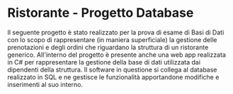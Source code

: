 # Ristorante - Progetto Database
Il seguente progetto è stato realizzato per la prova di esame di Basi di Dati con lo scopo di rappresentare (in maniera superficiale) la gestione delle prenotazioni e degli ordini che riguardano la struttura di un ristorante generico. All'interno del progetto è presente anche una web app realizzata in C# per rappresentare la gestione della base di dati utilizzata dai dipendenti della struttura. Il software in questione si collega al database realizzato in SQL e ne gestisce le funzionalità apportandone modifiche e inserimenti al suo interno. 
